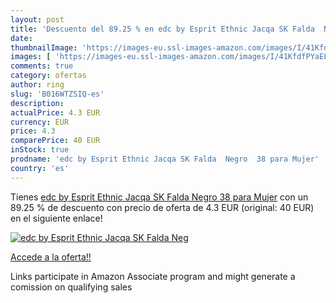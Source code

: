 ```yaml
---
layout: post
title: 'Descuento del 89.25 % en edc by Esprit Ethnic Jacqa SK Falda  Neg'
date: 
thumbnailImage: 'https://images-eu.ssl-images-amazon.com/images/I/41KfdfPYaEL._SL200_.jpg'
images: [ 'https://images-eu.ssl-images-amazon.com/images/I/41KfdfPYaEL._SL200_.jpg' ]
comments: true
category: ofertas
author: ring
slug: 'B016WTZSIQ-es'
description:
actualPrice: 4.3 EUR
currency: EUR
price: 4.3
comparePrice: 40 EUR
inStock: true
prodname: 'edc by Esprit Ethnic Jacqa SK Falda  Negro  38 para Mujer'
country: 'es'
---
```


Tienes [edc by Esprit Ethnic Jacqa SK Falda  Negro  38 para Mujer](https://www.amazon.es/dp/B016WTZSIQ/?tag=tolees-21) con un 89.25 % de descuento con precio de oferta de 4.3 EUR (original: 40 EUR) en el siguiente enlace!

[![edc by Esprit Ethnic Jacqa SK Falda  Neg](https://images-eu.ssl-images-amazon.com/images/I/41KfdfPYaEL._SL200_.jpg)](https://www.amazon.es/dp/B016WTZSIQ/?tag=tolees-21)

[Accede a la oferta!!](https://www.amazon.es/dp/B016WTZSIQ/?tag=tolees-21)

Links participate in Amazon Associate program and might generate a comission on qualifying sales


